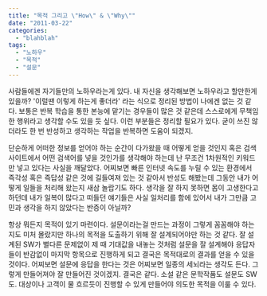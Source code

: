 ```yaml
---
title: "목적 그리고 \"How\" & \"Why\""
date: "2011-03-22"
categories: 
  - "blahblah"
tags: 
  - "노하우"
  - "목적"
  - "설문"
---
```


사람들에겐 자기들만의 노하우라는게 있다. 내 자신을 생각해보면 노하우라고 할만한게 있을까? '이럴땐 이렇게 하는게 좋더라' 라는 식으로 정리된 방법이 나에겐 없는 것 같다. 보통은 반복 학습을 통한 본능에 맡기는 경우들이 많은 것 같은데 스스로에게 무책임한 행위라고 생각할 수도 있을 듯 싶다. 이런 부분들은 정리할 필요가 있다. 굳이 쓰진 않더라도 한 번 반성하고 생각하는 작업을 반복하면 도움이 되겠지.

  

단순하게 어떠한 정보를 얻어야 하는 순간이 다가왔을 때 어떻게 얻을 것인지 혹은 검색 사이트에서 어떤 검색어를 넣을 것인가를 생각해야 하는데 난 무조건 1차원적인 키워드만 넣고 있다는 사실을 깨달았다. 어찌보면 빠른 인터넷 속도를 누릴 수 있는 환경에서 즉각성 혹은 즉답성 같은 것에 길들여져 있는 것 같아서 반성도 해봤는데 그동안 내가 어떻게 일들을 처리해 왔는지 새삼 놀랍기도 하다. 생각을 잘 하지 못하면 몸이 고생한다고 하던데 내가 일복이 많다고 떠들던 얘기들은 사실 일처리를 함에 있어서 내가 그만큼 고민과 생각을 하지 않았다는 반증이 아닐까?

  

항상 뭐든지 목적이 있기 마련이다. 설문이라는걸 만드는 과정이 그렇게 꼼꼼해야 하는지도 미처 몰랐지만 하나의 목적을 도출하기 위해 잘 설계되어야만 하는 것 같다. 잘 설계된 SW가 별다른 문제없이 제 때 기대값을 내놓는 것처럼 설문을 잘 설계해야 응답자들이 반감없이 마지막 항목으로 진행하게 되고 결국은 목적대로의 결과를 얻을 수 있을 것이다. 어찌보면 설문에 응답을 한다는 것은 어찌보면 일종의 세뇌라는 생각도 든다. 그렇게 만들어져야 잘 만들어진 것이겠지. 결국은 같다. 소설 같은 문학작품도 설문도 SW도. 대상이나 고객이 물 흐르듯이 진행할 수 있게 만들어야 의도한 목적을 이룰 수 있다.
